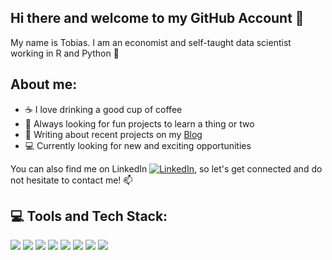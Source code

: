## Hi there and welcome to my GitHub Account 👋

My name is Tobias. I am an economist and self-taught data scientist working in R and Python :snake:

## About me:

- :coffee:  I love drinking a good cup of coffee
- :book:  Always looking for fun projects to learn a thing or two
- :pencil:  Writing about recent projects on my [Blog](tlary.github.io)
- :computer:  Currently looking for new and exciting opportunities 

You can also find me on LinkedIn [![LinkedIn][1]][2], so let's get connected and do not hesitate to contact me! :mailbox: 

[1]: https://raw.githubusercontent.com/MartinHeinz/MartinHeinz/master/linkedin-3-16.png
[2]: https://www.linkedin.com/in/tobias-larysch-97981519b/

## :computer: Tools and Tech Stack:

![](https://img.shields.io/badge/OS-Linux-informational?style=flat&logo=linux&logoColor=white&color=2bbc8a)
![](https://img.shields.io/badge/Code-Python-informational?style=flat&logo=python&logoColor=white&color=2bbc8a)
![](https://img.shields.io/badge/Code-RStudio-informational?style=flat&logo=R&logoColor=white&color=2bbc8a)
![](https://img.shields.io/badge/Tools-Streamlit-informational?style=flat&logo=Streamlit&logoColor=white&color=2bbc8a)
![](https://img.shields.io/badge/Tools-GitHub-informational?style=flat&logo=GitHub&logoColor=white&color=2bbc8a)
![](https://img.shields.io/badge/Tools-Hugo-informational?style=flat&logo=hugo&logoColor=white&color=2bbc8a)
![](https://img.shields.io/badge/Office-MS%20Office-informational?style=flat&logo=Microsoft%20Office&logoColor=white&color=2bbc8a)
![](https://img.shields.io/badge/Writing-LaTeX-informational?style=flat&logo=LaTeX&logoColor=white&color=2bbc8a)


<!--
**tlary/tlary** is a ✨ _special_ ✨ repository because its `README.md` (this file) appears on your GitHub profile.

Here are some ideas to get you started:

- 🔭 I’m currently working on ...
- 🌱 I’m currently learning ...
- 👯 I’m looking to collaborate on ...
- 🤔 I’m looking for help with ...
- 💬 Ask me about ...
- 📫 How to reach me: ...
- 😄 Pronouns: ...
- ⚡ Fun fact: ...
-->
